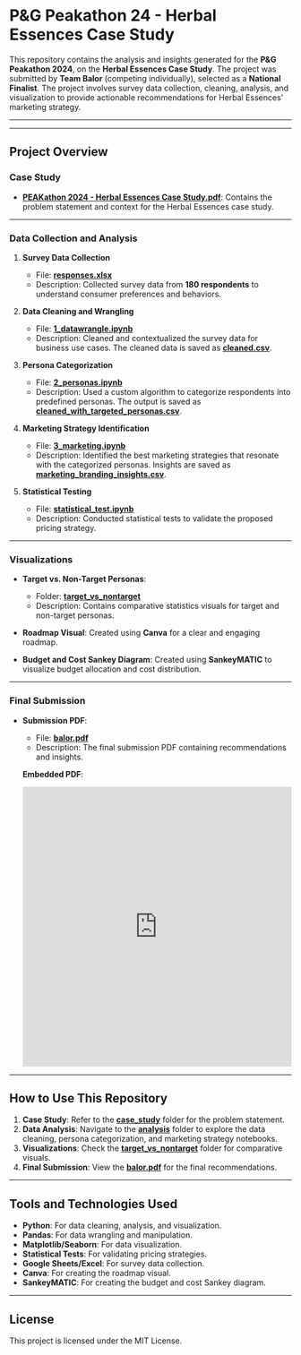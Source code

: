 # P&G Peakathon 24 - Herbal Essences Case Study

This repository contains the analysis and insights generated for the **P&G Peakathon 2024**, on the **Herbal Essences Case Study**. The project was submitted by **Team Balor** (competing individually),  selected as a **National Finalist**. The project involves survey data collection, cleaning, analysis, and visualization to provide actionable recommendations for Herbal Essences' marketing strategy.

---

---

## Project Overview

### Case Study
- **[PEAKathon 2024 - Herbal Essences Case Study.pdf](https://github.com/johnramal/peakathon24/tree/master/case_study)**: Contains the problem statement and context for the Herbal Essences case study.

---

### Data Collection and Analysis

1. **Survey Data Collection**  
   - File: **[responses.xlsx](https://github.com/johnramal/peakathon24/blob/master/data/responses.xlsx)**  
   - Description: Collected survey data from **180 respondents** to understand consumer preferences and behaviors.

2. **Data Cleaning and Wrangling**  
   - File: **[1_datawrangle.ipynb](https://github.com/johnramal/peakathon24/blob/master/analysis/1_datawrangle.ipynb)**  
   - Description: Cleaned and contextualized the survey data for business use cases. The cleaned data is saved as **[cleaned.csv](https://github.com/johnramal/peakathon24/tree/master/data)**.

3. **Persona Categorization**  
   - File: **[2_personas.ipynb](https://github.com/johnramal/peakathon24/blob/master/analysis/2_personas.ipynb)**  
   - Description: Used a custom algorithm to categorize respondents into predefined personas. The output is saved as **[cleaned_with_targeted_personas.csv](https://github.com/johnramal/peakathon24/tree/master/data)**.

4. **Marketing Strategy Identification**  
   - File: **[3_marketing.ipynb](https://github.com/johnramal/peakathon24/blob/master/analysis/3_marketing.ipynb)**  
   - Description: Identified the best marketing strategies that resonate with the categorized personas. Insights are saved as **[marketing_branding_insights.csv](https://github.com/johnramal/peakathon24/tree/master/data)**.

5. **Statistical Testing**  
   - File: **[statistical_test.ipynb](https://github.com/johnramal/peakathon24/blob/master/analysis/statistical_test.ipynb)**  
   - Description: Conducted statistical tests to validate the proposed pricing strategy.

---

### Visualizations
- **Target vs. Non-Target Personas**:  
  - Folder: **[target_vs_nontarget](https://github.com/johnramal/peakathon24/tree/master/analysis/target_vs_nontarget)**  
  - Description: Contains comparative statistics visuals for target and non-target personas.

- **Roadmap Visual**: Created using **Canva** for a clear and engaging roadmap.
- **Budget and Cost Sankey Diagram**: Created using **SankeyMATIC** to visualize budget allocation and cost distribution.

---

### Final Submission
- **Submission PDF**:  
  - File: **[balor.pdf](https://github.com/johnramal/peakathon24/blob/master/submission/balor.pdf)**  
  - Description: The final submission PDF containing recommendations and insights.  

  **Embedded PDF**:  
  <iframe src="https://docs.google.com/viewer?url=https://github.com/johnramal/peakathon24/raw/master/submission/balor.pdf&embedded=true" style="width:100%; height:500px;" frameborder="0"></iframe>

---

## How to Use This Repository

1. **Case Study**: Refer to the **[case_study](https://github.com/johnramal/peakathon24/tree/master/case_study)** folder for the problem statement.
2. **Data Analysis**: Navigate to the **[analysis](https://github.com/johnramal/peakathon24/tree/master/analysis)** folder to explore the data cleaning, persona categorization, and marketing strategy notebooks.
3. **Visualizations**: Check the **[target_vs_nontarget](https://github.com/johnramal/peakathon24/tree/master/analysis/target_vs_nontarget)** folder for comparative visuals.
4. **Final Submission**: View the **[balor.pdf](https://github.com/johnramal/peakathon24/blob/master/submission/balor.pdf)** for the final recommendations.

---

## Tools and Technologies Used
- **Python**: For data cleaning, analysis, and visualization.
- **Pandas**: For data wrangling and manipulation.
- **Matplotlib/Seaborn**: For data visualization.
- **Statistical Tests**: For validating pricing strategies.
- **Google Sheets/Excel**: For survey data collection.
- **Canva**: For creating the roadmap visual.
- **SankeyMATIC**: For creating the budget and cost Sankey diagram.

---

## License
This project is licensed under the MIT License. 
